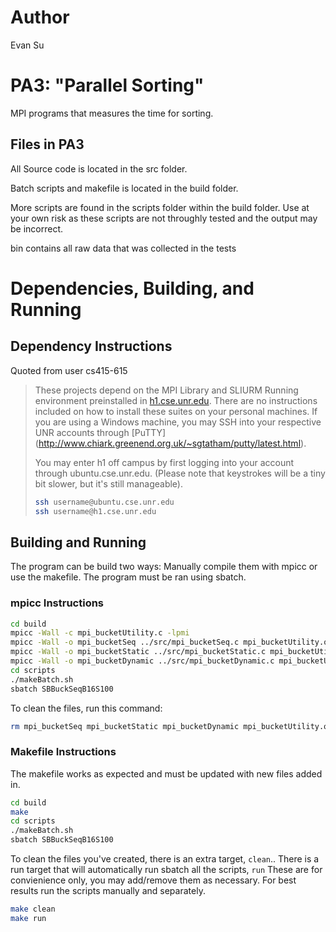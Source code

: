 # Author
Evan Su

# PA3: "Parallel Sorting"
MPI programs that measures the time for sorting.
## Files in PA3

All Source code is located in the src folder.

Batch scripts and makefile is located in the build folder.

More scripts are found in the scripts folder within the build folder. Use at your own risk as these scripts are not throughly tested and the output may be incorrect.

bin contains all raw data that was collected in the tests

# Dependencies, Building, and Running

## Dependency Instructions

Quoted from user cs415-615
>These projects depend on the MPI Library and SLIURM Running environment preinstalled in [h1.cse.unr.edu](h1.cse.unr.edu).  There are no instructions included on how to install these suites on your personal machines.
>If you are using a Windows machine, you may SSH into your respective UNR accounts through [PuTTY] (http://www.chiark.greenend.org.uk/~sgtatham/putty/latest.html).
>
>You may enter h1 off campus by first logging into your account through ubuntu.cse.unr.edu.  (Please note that keystrokes will be a tiny bit slower, but it's still manageable).
>```bash
>ssh username@ubuntu.cse.unr.edu
>ssh username@h1.cse.unr.edu
>```

## Building and Running
The program can be build two ways: Manually compile them with mpicc or use the makefile.
The program must be ran using sbatch. 
### mpicc Instructions
```bash
cd build
mpicc -Wall -c mpi_bucketUtility.c -lpmi
mpicc -Wall -o mpi_bucketSeq ../src/mpi_bucketSeq.c mpi_bucketUtility.o -lpmi
mpicc -Wall -o mpi_bucketStatic ../src/mpi_bucketStatic.c mpi_bucketUtility.o -lpmi
mpicc -Wall -o mpi_bucketDynamic ../src/mpi_bucketDynamic.c mpi_bucketUtility.o -lpmi
cd scripts
./makeBatch.sh
sbatch SBBuckSeqB16S100
```


To clean the files, run this command:
```bash
rm mpi_bucketSeq mpi_bucketStatic mpi_bucketDynamic mpi_bucketUtility.o
```


### Makefile Instructions
The makefile works as expected and must be updated with new files added in.

```bash
cd build
make
cd scripts
./makeBatch.sh
sbatch SBBuckSeqB16S100
```



To clean the files you've created, there is an extra target, `clean`..
There is a run target that will automatically run sbatch all the scripts, `run`
These are for convienience only, you may add/remove them as necessary.
For best results run the scripts manually and separately. 

```bash
make clean
make run
```
